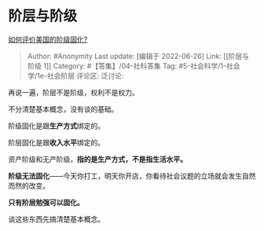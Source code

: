 # 阶层与阶级
[如何评价美国的阶级固化?](https://www.zhihu.com/question/538866317/answer/2545139169)

> Author: #Anonymity
> Last update: [编辑于 2022-06-26]
> Link: [[阶层与阶级 1]]
> Category: #【答集】/04-社科答集
> Tag: #5-社会科学/1-社会学/1e-社会阶层 
> 评论区:
> 泛讨论:

再说一遍，阶层不是阶级，权利不是权力。

不分清楚基本概念，没有谈的基础。

阶级固化是跟**生产方式**绑定的。

阶层固化是跟**收入水平**绑定的。

资产阶级和无产阶级，**指的是生产方式，不是指生活水平。**

**阶级无法固化**——今天你打工，明天你开店，你看待社会议题的立场就会发生自然而然的改变。

**只有阶层勉强可以固化。**

谈这些东西先搞清楚基本概念。

